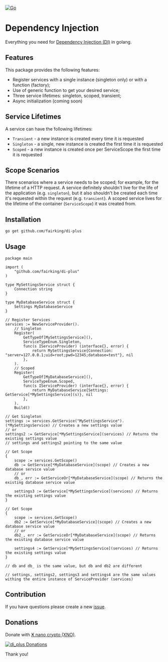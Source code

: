 [![Go](https://github.com/fairking/di-plus/actions/workflows/go.yml/badge.svg)](https://github.com/fairking/di-plus/actions/workflows/go.yml)

# Dependency Injection

Everything you need for [Dependency Injection (DI)](https://wikipedia.org/wiki/Dependency_injection) in golang.

## Features
This package provides the following features:
- Register services with a single instance (singleton only) or with a function (factory);
- Use of generic function to get your desired service;
- Three service lifetimes: singleton, scoped, transient;
- Async initialization (coming soon)

## Service Lifetimes
A service can have the following lifetimes:
- `Transient` - a new instance is created every time it is requested
- `Singleton` - a single, new instance is created the first time it is requested
- `Scoped` - a new instance is created once per ServiceScope the first time it is requested

## Scope Scenarios
There scenarios where a service needs to be scoped; for example, for the lifetime of a HTTP request. A service definitely shouldn't live for the life of the application (e.g. `singleton`), but it also shouldn't be created each time it's requested within the request (e.g. `transient`). A scoped service lives for the lifetime of the container (`ServiceScope`) it was created from.

## Installation
```bash
go get github.com/fairking/di-plus
```

## Usage
```golang
package main

import (
    "github.com/fairking/di-plus"
)

type MySettingsService struct {
	Connection string
}

type MyDatabaseService struct {
	Settings MyDatabaseService
}

// Register Services
services := NewServiceProvider().
    // Singleton
    Register(
        GetTypeOf[MySettingsService](),
        ServiceTypeEnum.Singleton,
        func(s IServiceProvider) (interface{}, error) {
            return MySettingsService{Connection: "server=127.0.0.1;uid=root;pwd=12345;database=test"}, nil
        },
    ).
    // Scoped
    Register(
        GetTypeOf[MyDatabaseService](),
        ServiceTypeEnum.Scoped,
        func(s IServiceProvider) (interface{}, error) {
            return MyDatabaseService{Settings: GetService[*MySettingsService](s)}, nil
        },
    ).
    Build()

// Get Singleton
settings := services.GetService("MySettingsService").(*MySettingsService) // Creates a new settings value
// or
settings2 := GetService[*MySettingsService](services) // Returns the existing settings value
// settings and settings2 pointing to the same value

// Get Scope
{
    scope := services.GetScope()
    db := GetService[*MyDatabaseService](scope) // Creates a new database service value
    // or
    db_, err := GetServiceOr[*MyDatabaseService](scope) // Returns the existing database service value

    settings3 := GetService[*MySettingsService](services) // Returns the existing settings value
}

// Get Scope
{
    scope := services.GetScope()
    db2 := GetService[*MyDatabaseService](scope) // Creates a new database service value
    // or
    db2_, err := GetServiceOr[*MyDatabaseService](scope) // Returns the existing database service value

    settings4 := GetService[*MySettingsService](services) // Returns the existing settings value
}

// db and db_ is the same value, but db and db2 are different

// settings, settings2, settings3 and settings4 are the same values withing the entire instance of ServiceProvider (services)

```

## Contribution
If you have questions please create a new [issue](https://github.com/fairking/di-plus/issues/new/choose).

## Donations

Donate with [Ӿ nano crypto (XNO)](https://nano.org).

[![di_plus Donations](https://gitlab.com/fairking/sqlkata.queryman/-/raw/master/Resources/Donations_QRCode_nano_1sygjbke.png)](https://nanocrawler.cc/explorer/account/nano_1sygjbkepdcu5diiekf15ar6m6utfgf9rr9tkd6zi8mkq7yza34kiyjpgt9g)

Thank you!

